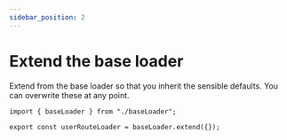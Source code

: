 ```yaml
---
sidebar_position: 2
---
```


# Extend the base loader

Extend from the base loader so that you inherit the sensible defaults. You can overwrite these at any point.

```tsx title="/src/loaders/userRouteLoader.tsx" {3-11}
import { baseLoader } from "./baseLoader";

export const userRouteLoader = baseLoader.extend({});
```
